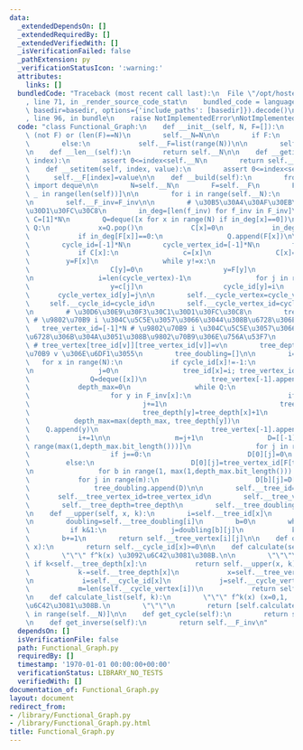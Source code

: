 ```yaml
---
data:
  _extendedDependsOn: []
  _extendedRequiredBy: []
  _extendedVerifiedWith: []
  _isVerificationFailed: false
  _pathExtension: py
  _verificationStatusIcon: ':warning:'
  attributes:
    links: []
  bundledCode: "Traceback (most recent call last):\n  File \"/opt/hostedtoolcache/Python/3.10.8/x64/lib/python3.10/site-packages/onlinejudge_verify/documentation/build.py\"\
    , line 71, in _render_source_code_stat\n    bundled_code = language.bundle(stat.path,\
    \ basedir=basedir, options={'include_paths': [basedir]}).decode()\n  File \"/opt/hostedtoolcache/Python/3.10.8/x64/lib/python3.10/site-packages/onlinejudge_verify/languages/python.py\"\
    , line 96, in bundle\n    raise NotImplementedError\nNotImplementedError\n"
  code: "class Functional_Graph:\n    def __init__(self, N, F=[]):\n        assert\
    \ (not F) or (len(F)==N)\n        self.__N=N\n\n        if F:\n            self.__F=F\n\
    \        else:\n            self.__F=list(range(N))\n\n        self.__build()\n\
    \n    def __len__(self):\n        return self.__N\n\n    def __getitem__(self,\
    \ index):\n        assert 0<=index<self.__N\n        return self.__F[index]\n\n\
    \    def __setitem(self, index, value):\n        assert 0<=index<self.__N\n  \
    \      self.__F[index]=value\n\n    def __build(self):\n        from collections\
    \ import deque\n\n        N=self.__N\n        F=self.__F\n        F_inv=[[] for\
    \ _ in range(len(self))]\n\n        for i in range(self.__N):\n            F_inv[F[i]].append(i)\n\
    \n        self.__F_inv=F_inv\n\n        # \u30B5\u30A4\u30AF\u30EB\u691C\u51FA\
    \u30D1\u30FC\u30C8\n        in_deg=[len(f_inv) for f_inv in F_inv]\n\n       \
    \ C=[1]*N\n        Q=deque([x for x in range(N) if in_deg[x]==0])\n        while\
    \ Q:\n            x=Q.pop()\n            C[x]=0\n            in_deg[F[x]]-=1\n\
    \            if in_deg[F[x]]==0:\n                Q.append(F[x])\n\n        cycle_vertex=[]\n\
    \        cycle_id=[-1]*N\n        cycle_vertex_id=[-1]*N\n        for x in range(N):\n\
    \            if C[x]:\n                c=[x]\n                C[x]=0\n       \
    \         y=F[x]\n                while y!=x:\n                    c.append(y)\n\
    \                    C[y]=0\n                    y=F[y]\n                cycle_vertex.append(c)\n\
    \n                i=len(cycle_vertex)-1\n                for j in range(len(c)):\n\
    \                    y=c[j]\n                    cycle_id[y]=i\n             \
    \       cycle_vertex_id[y]=j\n\n        self.__cycle_vertex=cycle_vertex\n   \
    \     self.__cycle_id=cycle_id\n        self.__cycle_vertex_id=cycle_vertex_id\n\
    \n        # \u30D6\u30E9\u30F3\u30C1\u30D1\u30FC\u30C8\n        tree_id=[-1]*N\
    \ # \u9802\u70B9 i \u304C\u5C5E\u3057\u3066\u3044\u308B\u6728\u306E id\n     \
    \   tree_vertex_id=[-1]*N # \u9802\u70B9 i \u304C\u5C5E\u3057\u3066\u3044\u308B\
    \u6728\u306B\u304A\u3051\u308B\u9802\u70B9\u306E\u756A\u53F7\n        tree_vertex=[]\
    \ # tree_vertex[tree_id[v]][tree_vertex_id[v]]=v\n        tree_depth=[0]*N # \u9802\
    \u70B9 v \u306E\u6DF1\u3055\n        tree_doubling=[]\n\n        i=j=0\n     \
    \   for x in range(N):\n            if cycle_id[x]!=-1:\n                tree_vertex.append([])\n\
    \n                j=0\n                tree_id[x]=i; tree_vertex_id[x]=j\n\n \
    \               Q=deque([x])\n                tree_vertex[-1].append(x)\n    \
    \            depth_max=0\n                while Q:\n                    x=Q.popleft()\n\
    \                    for y in F_inv[x]:\n                        if cycle_id[y]==-1:\n\
    \                            j+=1\n                            tree_id[y]=i; tree_vertex_id[y]=j\n\
    \                            tree_depth[y]=tree_depth[x]+1\n                 \
    \           depth_max=max(depth_max, tree_depth[y])\n                        \
    \    Q.append(y)\n                            tree_vertex[-1].append(y)\n    \
    \            i+=1\n\n                m=j+1\n                D=[[-1]*m for _ in\
    \ range(max(1,depth_max.bit_length()))]\n                for j in range(m):\n\
    \                    if j==0:\n                        D[0][j]=0\n           \
    \         else:\n                        D[0][j]=tree_vertex_id[F[tree_vertex[-1][j]]]\n\
    \n                for b in range(1, max(1,depth_max.bit_length())):\n        \
    \            for j in range(m):\n                        D[b][j]=D[b-1][D[b-1][j]]\n\
    \                tree_doubling.append(D)\n\n        self.__tree_id=tree_id\n \
    \       self.__tree_vertex_id=tree_vertex_id\n        self.__tree_vertex=tree_vertex\n\
    \        self.__tree_depth=tree_depth\n        self.__tree_doubling=tree_doubling\n\
    \n    def __upper(self, x, k):\n        i=self.__tree_id[x]\n        j=self.__tree_vertex_id[x]\n\
    \n        doubling=self.__tree_doubling[i]\n        b=0\n        while k:\n  \
    \          if k&1:\n                j=doubling[b][j]\n            k>>=1\n    \
    \        b+=1\n        return self.__tree_vertex[i][j]\n\n    def on_cycle(self,\
    \ x):\n        return self.__cycle_id[x]>=0\n\n    def calculate(self, x, k):\n\
    \        \"\"\" f^k(x) \u3092\u6C42\u3081\u308B.\n\n        \"\"\"\n\n       \
    \ if k<self.__tree_depth[x]:\n            return self.__upper(x, k)\n        else:\n\
    \            k-=self.__tree_depth[x]\n            x=self.__tree_vertex[self.__tree_id[x]][0]\n\
    \n            i=self.__cycle_id[x]\n            j=self.__cycle_vertex_id[x]\n\
    \            m=len(self.__cycle_vertex[i])\n            return self.__cycle_vertex[i][(j+k)%m]\n\
    \n    def calculate_list(self, k):\n        \"\"\" f^k(x) (x=0,1, ..., N-1) \u3092\
    \u6C42\u3081\u308B.\n        \"\"\"\n        return [self.calculate(x,k) for x\
    \ in range(self.__N)]\n\n    def get_cycle(self):\n        return self.__cycle_vertex\n\
    \n    def get_inverse(self):\n        return self.__F_inv\n"
  dependsOn: []
  isVerificationFile: false
  path: Functional_Graph.py
  requiredBy: []
  timestamp: '1970-01-01 00:00:00+00:00'
  verificationStatus: LIBRARY_NO_TESTS
  verifiedWith: []
documentation_of: Functional_Graph.py
layout: document
redirect_from:
- /library/Functional_Graph.py
- /library/Functional_Graph.py.html
title: Functional_Graph.py
---
```

